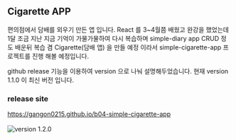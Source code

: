 ## Cigarette APP

편의점에서 담배를 외우기 만든 앱 입니다.
React 를 3~4월쯤 배웠고 완강을 했었는데 1달 조금 지난 지금 기억이 가물가물하여 다시 복습하며 simple-diary app CRUD 정도 배운뒤 복습 겸 Cigarette(담배 앱) 을 만들 예정 이라서 simple-cigarette-app 프로젝트를 진행 해볼 예정입니다.

github release 기능을 이용하여 version 으로 나눠 설명해두었습니다.
현재 version 1.1.0 이 최신 버전 입니다.

### release site
https://gangon0215.github.io/b04-simple-cigarette-app
<br /> <br />
![version 1.2.0](https://user-images.githubusercontent.com/96044518/173758461-daeb47de-8392-4f9b-9ba2-e2bd317805f1.png)

